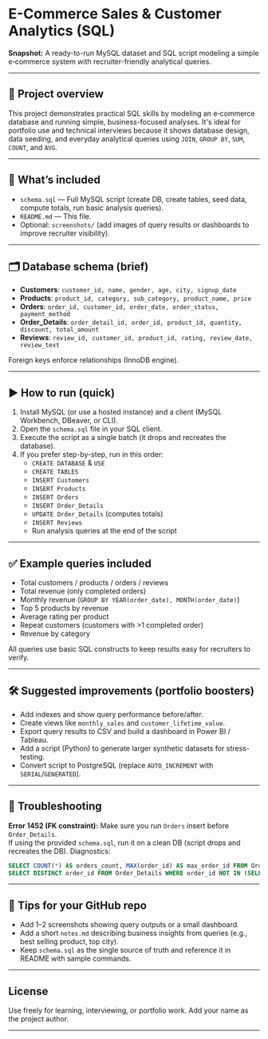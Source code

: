 
# E-Commerce Sales & Customer Analytics (SQL)

**Snapshot:** A ready-to-run MySQL dataset and SQL script modeling a simple e‑commerce system with recruiter-friendly analytical queries.

---

## 🔎 Project overview
This project demonstrates practical SQL skills by modeling an e‑commerce database and running simple, business-focused analyses. It's ideal for portfolio use and technical interviews because it shows database design, data seeding, and everyday analytical queries using `JOIN`, `GROUP BY`, `SUM`, `COUNT`, and `AVG`.

---

## 📁 What’s included
- `schema.sql` — Full MySQL script (create DB, create tables, seed data, compute totals, run basic analysis queries).
- `README.md` — This file.
- Optional: `screenshots/` (add images of query results or dashboards to improve recruiter visibility).

---

## 🗂 Database schema (brief)
- **Customers**: `customer_id, name, gender, age, city, signup_date`  
- **Products**: `product_id, category, sub_category, product_name, price`  
- **Orders**: `order_id, customer_id, order_date, order_status, payment_method`  
- **Order_Details**: `order_detail_id, order_id, product_id, quantity, discount, total_amount`  
- **Reviews**: `review_id, customer_id, product_id, rating, review_date, review_text`

Foreign keys enforce relationships (InnoDB engine).

---

## ▶️ How to run (quick)
1. Install MySQL (or use a hosted instance) and a client (MySQL Workbench, DBeaver, or CLI).  
2. Open the `schema.sql` file in your SQL client.  
3. Execute the script as a single batch (it drops and recreates the database).  
4. If you prefer step-by-step, run in this order:
   - `CREATE DATABASE` & `USE`
   - `CREATE TABLES`
   - `INSERT Customers`
   - `INSERT Products`
   - `INSERT Orders`
   - `INSERT Order_Details`
   - `UPDATE Order_Details` (computes totals)
   - `INSERT Reviews`
   - Run analysis queries at the end of the script

---

## ✅ Example queries included
- Total customers / products / orders / reviews  
- Total revenue (only completed orders)  
- Monthly revenue (`GROUP BY YEAR(order_date), MONTH(order_date)`)  
- Top 5 products by revenue  
- Average rating per product  
- Repeat customers (customers with >1 completed order)  
- Revenue by category

All queries use basic SQL constructs to keep results easy for recruiters to verify.

---

## 🛠 Suggested improvements (portfolio boosters)
- Add indexes and show query performance before/after.
- Create views like `monthly_sales` and `customer_lifetime_value`.
- Export query results to CSV and build a dashboard in Power BI / Tableau.
- Add a script (Python) to generate larger synthetic datasets for stress-testing.
- Convert script to PostgreSQL (replace `AUTO_INCREMENT` with `SERIAL`/`GENERATED`).

---

## 🧾 Troubleshooting
**Error 1452 (FK constraint):** Make sure you run `Orders` insert before `Order_Details`.  
If using the provided `schema.sql`, run it on a clean DB (script drops and recreates the DB). Diagnostics:
```sql
SELECT COUNT(*) AS orders_count, MAX(order_id) AS max_order_id FROM Orders;
SELECT DISTINCT order_id FROM Order_Details WHERE order_id NOT IN (SELECT order_id FROM Orders);
```

---

## 🎯 Tips for your GitHub repo
- Add 1–2 screenshots showing query outputs or a small dashboard.
- Add a short `notes.md` describing business insights from queries (e.g., best selling product, top city).
- Keep `schema.sql` as the single source of truth and reference it in README with sample commands.

---

## License
Use freely for learning, interviewing, or portfolio work. Add your name as the project author.

---
